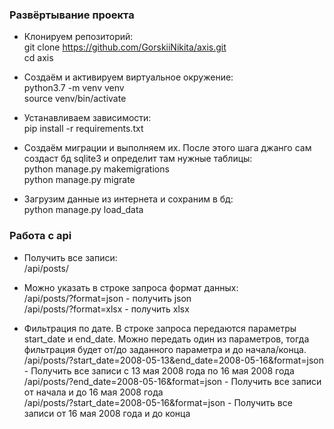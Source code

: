 <h3>Развёртывание проекта</h3>

- Клонируем репозиторий: <br>
    git clone https://github.com/GorskiiNikita/axis.git <br>
    cd axis <br>

- Создаём и активируем виртуальное окружение: <br>
    python3.7 -m venv venv <br>
    source venv/bin/activate <br>

- Устанавливаем зависимости: <br>
    pip install -r requirements.txt <br>

- Создаём миграции и выполняем их. После этого шага джанго сам создаст бд sqlite3 и определит там нужные таблицы: <br>
    python manage.py makemigrations <br>
    python manage.py migrate <br>

- Загрузим данные из интернета и сохраним в бд: <br>
    python manage.py load_data <br>


<h3>Работа с api</h3>

- Получить все записи: <br>
     /api/posts/ <br>
     
- Можно указать в строке запроса формат данных:  <br>
    /api/posts/?format=json - получить json <br>
    /api/posts/?format=xlsx - получить xlsx <br>
    
- Фильтрация по дате. В строке запроса передаются параметры start_date и end_date. Можно передать один из параметров, тогда фильтрация будет от/до заданного параметра и до начала/конца. <br>
    /api/posts/?start_date=2008-05-13&end_date=2008-05-16&format=json - Получить все записи с 13 мая 2008 года по 16 мая 2008 года <br>
    /api/posts/?end_date=2008-05-16&format=json - Получить все записи от начала и до 16 мая 2008 года <br>
    /api/posts/?start_date=2008-05-16&format=json - Получить все записи от 16 мая 2008 года и до конца <br>



